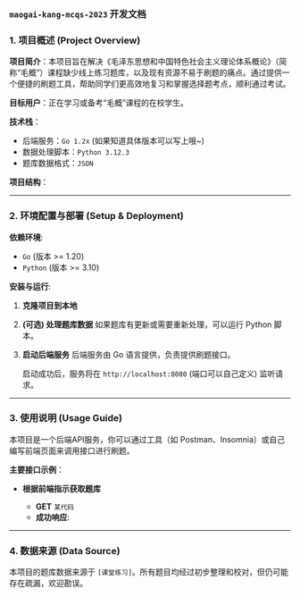 ### `maogai-kang-mcqs-2023` 开发文档

### 1. 项目概述 (Project Overview)

**项目简介**：本项目旨在解决《毛泽东思想和中国特色社会主义理论体系概论》（简称“毛概”）课程缺少线上练习题库，以及现有资源不易于刷题的痛点。通过提供一个便捷的刷题工具，帮助同学们更高效地复习和掌握选择题考点，顺利通过考试。

**目标用户**：正在学习或备考“毛概”课程的在校学生。

**技术栈**：

- 后端服务：`Go 1.2x` (如果知道具体版本可以写上哦~)
- 数据处理脚本：`Python 3.12.3`
- 题库数据格式：`JSON`

**项目结构**：

---

### 2. 环境配置与部署 (Setup & Deployment)

**依赖环境**:

- `Go` (版本 >= 1.20)
- `Python` (版本 >= 3.10)

**安装与运行**:

1. **克隆项目到本地**
    
2. **(可选) 处理题库数据** 如果题库有更新或需要重新处理，可以运行 Python 脚本。
    
3. **启动后端服务** 后端服务由 Go 语言提供，负责提供刷题接口。
    
    启动成功后，服务将在 `http://localhost:8080` (端口可以自己定义) 监听请求。
    

---

### 3. 使用说明 (Usage Guide)

本项目是一个后端API服务，你可以通过工具（如 Postman、Insomnia）或自己编写前端页面来调用接口进行刷题。

**主要接口示例**：

- **根据前端指示获取题库**
    
    - **GET** `某代码`
    - **成功响应**:

---

### 4. 数据来源 (Data Source)

本项目的题库数据来源于 `[课堂练习]`。所有题目均经过初步整理和校对，但仍可能存在疏漏，欢迎勘误。